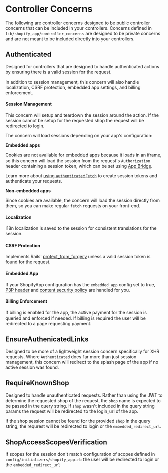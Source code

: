 # Controller Concerns

The following are controller concerns designed to be public controller concerns that can be included in your controllers. Concerns defined in `lib/shopify_app/controller_concerns` are designed to be private concerns and are not meant to be included directly into your controllers.

## Authenticated
Designed for controllers that are designed to handle authenticated actions by ensuring there is a valid session for the request.

In addition to session management, this concern will also handle localization, CSRF protection, embedded app settings, and billing enforcement.

#### Session Management
This concern will setup and teardown the session around the action. If the session cannot be setup for the requested shop the request will be redirected to login.

The concern will load sessions depending on your app's configuration:

**Embedded apps**

Cookies are not available for embedded apps because it loads in an iframe, so this concern will load the session from the request's `Authorization` header containing a session token, which can be set using [App Bridge](https://shopify.dev/apps/tools/app-bridge).

Learn more about [using `authenticatedFetch`](https://shopify.dev/apps/auth/oauth/session-tokens/getting-started#step-2-authenticate-your-requests) to create session tokens and authenticate your requests.

**Non-embedded apps**

Since cookies are available, the concern will load the session directly from them, so you can make regular `fetch` requests on your front-end.

#### Localization
I18n localization is saved to the session for consistent translations for the session.

#### CSRF Protection
Implements Rails' [protect_from_forgery](https://api.rubyonrails.org/classes/ActionController/RequestForgeryProtection/ClassMethods.html#method-i-protect_from_forgery) unless a valid session token is found for the request.

#### Embedded App
If your ShopifyApp configuration has the `embedded_app` config set to true, [P3P header](https://www.w3.org/P3P/) and [content security policy](https://developer.mozilla.org/en-US/docs/Web/HTTP/CSP) are handled for you.

#### Billing Enforcement
If billing is enabled for the app, the active payment for the session is queried and enforced if needed. If billing is required the user will be redirected to a page requesting payment.

## EnsureAuthenicatedLinks
Designed to be more of a lightweight session concern specifically for XHR requests. Where `Authenticated` does far more than just session management, this concern will redirect to the splash page of the app if no active session was found.

## RequireKnownShop
Designed to handle unauthenticated requests. Rather than using the JWT to determine the requested shop of the request, the `shop` name is expected to be passed in the query string. If `shop` wasn't included in the query string params the request will be redirected to the login_url of the app.

If the shop session cannot be found for the provided `shop` in the query string, the requrest will be redirected to login or the `embedded_redirect_url`.

## ShopAccessScopesVerification
If scopes for the session don't match configuration of scopes defined in `config/initializers/shopify_app.rb` the user will be redirected to login or the `embedded_redirect_url`
